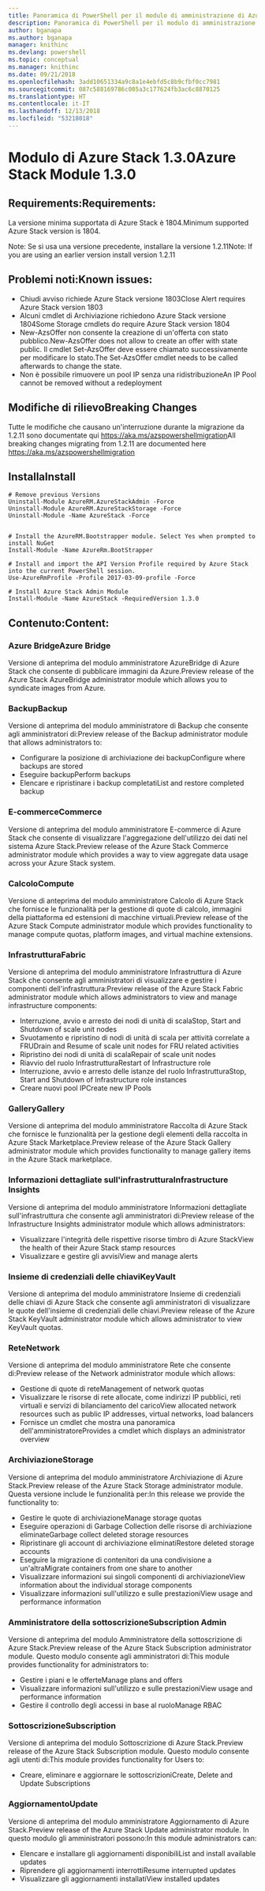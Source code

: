 ```yaml
---
title: Panoramica di PowerShell per il modulo di amministrazione di Azure Stack | Microsoft Docs
description: Panoramica di PowerShell per il modulo di amministrazione di Azure Stack con istruzioni per l'installazione e la configurazione.
author: bganapa
ms.author: bganapa
manager: knithinc
ms.devlang: powershell
ms.topic: conceptual
ms.manager: knithinc
ms.date: 09/21/2018
ms.openlocfilehash: 3add10651334a9c8a1e4ebfd5c8b9cfbf0cc7981
ms.sourcegitcommit: 087c588169786c005a3c177624fb3ac6c8870125
ms.translationtype: HT
ms.contentlocale: it-IT
ms.lasthandoff: 12/13/2018
ms.locfileid: "53218018"
---
```

# <a name="azure-stack-module-130"></a><span data-ttu-id="cc0b4-103">Modulo di Azure Stack 1.3.0</span><span class="sxs-lookup"><span data-stu-id="cc0b4-103">Azure Stack Module 1.3.0</span></span>

## <a name="requirements"></a><span data-ttu-id="cc0b4-104">Requirements:</span><span class="sxs-lookup"><span data-stu-id="cc0b4-104">Requirements:</span></span>
<span data-ttu-id="cc0b4-105">La versione minima supportata di Azure Stack è 1804.</span><span class="sxs-lookup"><span data-stu-id="cc0b4-105">Minimum supported Azure Stack version is 1804.</span></span>

<span data-ttu-id="cc0b4-106">Note: Se si usa una versione precedente, installare la versione 1.2.11</span><span class="sxs-lookup"><span data-stu-id="cc0b4-106">Note: If you are using an earlier version install version 1.2.11</span></span>

## <a name="known-issues"></a><span data-ttu-id="cc0b4-107">Problemi noti:</span><span class="sxs-lookup"><span data-stu-id="cc0b4-107">Known issues:</span></span>

- <span data-ttu-id="cc0b4-108">Chiudi avviso richiede Azure Stack versione 1803</span><span class="sxs-lookup"><span data-stu-id="cc0b4-108">Close Alert requires Azure Stack version 1803</span></span>
- <span data-ttu-id="cc0b4-109">Alcuni cmdlet di Archiviazione richiedono Azure Stack versione 1804</span><span class="sxs-lookup"><span data-stu-id="cc0b4-109">Some Storage cmdlets do require Azure Stack version 1804</span></span>
- <span data-ttu-id="cc0b4-110">New-AzsOffer non consente la creazione di un'offerta con stato pubblico.</span><span class="sxs-lookup"><span data-stu-id="cc0b4-110">New-AzsOffer does not allow to create an offer with state public.</span></span> <span data-ttu-id="cc0b4-111">Il cmdlet Set-AzsOffer deve essere chiamato successivamente per modificare lo stato.</span><span class="sxs-lookup"><span data-stu-id="cc0b4-111">The Set-AzsOffer cmdlet needs to be called afterwards to change the state.</span></span>
- <span data-ttu-id="cc0b4-112">Non è possibile rimuovere un pool IP senza una ridistribuzione</span><span class="sxs-lookup"><span data-stu-id="cc0b4-112">An IP Pool cannot be removed without a redeployment</span></span>

## <a name="breaking-changes"></a><span data-ttu-id="cc0b4-113">Modifiche di rilievo</span><span class="sxs-lookup"><span data-stu-id="cc0b4-113">Breaking Changes</span></span>
<span data-ttu-id="cc0b4-114">Tutte le modifiche che causano un'interruzione durante la migrazione da 1.2.11 sono documentate qui https://aka.ms/azspowershellmigration</span><span class="sxs-lookup"><span data-stu-id="cc0b4-114">All breaking changes migrating from 1.2.11 are documented here https://aka.ms/azspowershellmigration</span></span>

## <a name="install"></a><span data-ttu-id="cc0b4-115">Installa</span><span class="sxs-lookup"><span data-stu-id="cc0b4-115">Install</span></span>
```
# Remove previous Versions
Uninstall-Module AzureRM.AzureStackAdmin -Force
Uninstall-Module AzureRM.AzureStackStorage -Force
Uninstall-Module -Name AzureStack -Force 


# Install the AzureRM.Bootstrapper module. Select Yes when prompted to install NuGet
Install-Module -Name AzureRm.BootStrapper

# Install and import the API Version Profile required by Azure Stack into the current PowerShell session.
Use-AzureRmProfile -Profile 2017-03-09-profile -Force

# Install Azure Stack Admin Module
Install-Module -Name AzureStack -RequiredVersion 1.3.0
```
## <a name="content"></a><span data-ttu-id="cc0b4-116">Contenuto:</span><span class="sxs-lookup"><span data-stu-id="cc0b4-116">Content:</span></span>
### <a name="azure-bridge"></a><span data-ttu-id="cc0b4-117">Azure Bridge</span><span class="sxs-lookup"><span data-stu-id="cc0b4-117">Azure Bridge</span></span>
<span data-ttu-id="cc0b4-118">Versione di anteprima del modulo amministratore AzureBridge di Azure Stack che consente di pubblicare immagini da Azure.</span><span class="sxs-lookup"><span data-stu-id="cc0b4-118">Preview release of the Azure Stack AzureBridge administrator module which allows you to syndicate images from Azure.</span></span>

### <a name="backup"></a><span data-ttu-id="cc0b4-119">Backup</span><span class="sxs-lookup"><span data-stu-id="cc0b4-119">Backup</span></span>
<span data-ttu-id="cc0b4-120">Versione di anteprima del modulo amministratore di Backup che consente agli amministratori di:</span><span class="sxs-lookup"><span data-stu-id="cc0b4-120">Preview release of the Backup administrator module that allows administrators to:</span></span>
- <span data-ttu-id="cc0b4-121">Configurare la posizione di archiviazione dei backup</span><span class="sxs-lookup"><span data-stu-id="cc0b4-121">Configure where backups are stored</span></span>
- <span data-ttu-id="cc0b4-122">Eseguire backup</span><span class="sxs-lookup"><span data-stu-id="cc0b4-122">Perform backups</span></span>
- <span data-ttu-id="cc0b4-123">Elencare e ripristinare i backup completati</span><span class="sxs-lookup"><span data-stu-id="cc0b4-123">List and restore completed backup</span></span>

### <a name="commerce"></a><span data-ttu-id="cc0b4-124">E-commerce</span><span class="sxs-lookup"><span data-stu-id="cc0b4-124">Commerce</span></span>
<span data-ttu-id="cc0b4-125">Versione di anteprima del modulo amministratore E-commerce di Azure Stack che consente di visualizzare l'aggregazione dell'utilizzo dei dati nel sistema Azure Stack.</span><span class="sxs-lookup"><span data-stu-id="cc0b4-125">Preview release of the Azure Stack Commerce administrator module which provides a way to view aggregate data usage across your Azure Stack system.</span></span>

### <a name="compute"></a><span data-ttu-id="cc0b4-126">Calcolo</span><span class="sxs-lookup"><span data-stu-id="cc0b4-126">Compute</span></span>
<span data-ttu-id="cc0b4-127">Versione di anteprima del modulo amministratore Calcolo di Azure Stack che fornisce le funzionalità per la gestione di quote di calcolo, immagini della piattaforma ed estensioni di macchine virtuali.</span><span class="sxs-lookup"><span data-stu-id="cc0b4-127">Preview release of the Azure Stack Compute administrator module which provides functionality to manage compute quotas, platform images, and virtual machine extensions.</span></span>

### <a name="fabric"></a><span data-ttu-id="cc0b4-128">Infrastruttura</span><span class="sxs-lookup"><span data-stu-id="cc0b4-128">Fabric</span></span>
<span data-ttu-id="cc0b4-129">Versione di anteprima del modulo amministratore Infrastruttura di Azure Stack che consente agli amministratori di visualizzare e gestire i componenti dell'infrastruttura:</span><span class="sxs-lookup"><span data-stu-id="cc0b4-129">Preview release of the Azure Stack Fabric administrator module which allows administrators to view and manage infrastructure components:</span></span>
- <span data-ttu-id="cc0b4-130">Interruzione, avvio e arresto dei nodi di unità di scala</span><span class="sxs-lookup"><span data-stu-id="cc0b4-130">Stop, Start and Shutdown of scale unit nodes</span></span>
- <span data-ttu-id="cc0b4-131">Svuotamento e ripristino di nodi di unità di scala per attività correlate a FRU</span><span class="sxs-lookup"><span data-stu-id="cc0b4-131">Drain and Resume of scale unit nodes for FRU related activities</span></span>
- <span data-ttu-id="cc0b4-132">Ripristino dei nodi di unità di scala</span><span class="sxs-lookup"><span data-stu-id="cc0b4-132">Repair of scale unit nodes</span></span>
- <span data-ttu-id="cc0b4-133">Riavvio del ruolo Infrastruttura</span><span class="sxs-lookup"><span data-stu-id="cc0b4-133">Restart of Infrastructure role</span></span>
- <span data-ttu-id="cc0b4-134">Interruzione, avvio e arresto delle istanze del ruolo Infrastruttura</span><span class="sxs-lookup"><span data-stu-id="cc0b4-134">Stop, Start and Shutdown of Infrastructure role instances</span></span>
- <span data-ttu-id="cc0b4-135">Creare nuovi pool IP</span><span class="sxs-lookup"><span data-stu-id="cc0b4-135">Create new IP Pools</span></span>


### <a name="gallery"></a><span data-ttu-id="cc0b4-136">Gallery</span><span class="sxs-lookup"><span data-stu-id="cc0b4-136">Gallery</span></span>
<span data-ttu-id="cc0b4-137">Versione di anteprima del modulo amministratore Raccolta di Azure Stack che fornisce le funzionalità per la gestione degli elementi della raccolta in Azure Stack Marketplace.</span><span class="sxs-lookup"><span data-stu-id="cc0b4-137">Preview release of the Azure Stack Gallery administrator module which provides functionality to manage gallery items in the Azure Stack marketplace.</span></span>

### <a name="infrastructure-insights"></a><span data-ttu-id="cc0b4-138">Informazioni dettagliate sull'infrastruttura</span><span class="sxs-lookup"><span data-stu-id="cc0b4-138">Infrastructure Insights</span></span>
<span data-ttu-id="cc0b4-139">Versione di anteprima del modulo amministratore Informazioni dettagliate sull'infrastruttura che consente agli amministratori di:</span><span class="sxs-lookup"><span data-stu-id="cc0b4-139">Preview release of the Infrastructure Insights administrator module which allows administrators:</span></span>
- <span data-ttu-id="cc0b4-140">Visualizzare l'integrità delle rispettive risorse timbro di Azure Stack</span><span class="sxs-lookup"><span data-stu-id="cc0b4-140">View the health of their Azure Stack stamp resources</span></span>
- <span data-ttu-id="cc0b4-141">Visualizzare e gestire gli avvisi</span><span class="sxs-lookup"><span data-stu-id="cc0b4-141">View and manage alerts</span></span>

### <a name="keyvault"></a><span data-ttu-id="cc0b4-142">Insieme di credenziali delle chiavi</span><span class="sxs-lookup"><span data-stu-id="cc0b4-142">KeyVault</span></span>
<span data-ttu-id="cc0b4-143">Versione di anteprima del modulo amministratore Insieme di credenziali delle chiavi di Azure Stack che consente agli amministratori di visualizzare le quote dell'insieme di credenziali delle chiavi.</span><span class="sxs-lookup"><span data-stu-id="cc0b4-143">Preview release of the Azure Stack KeyVault administrator module which allows administrator to view KeyVault quotas.</span></span>

### <a name="network"></a><span data-ttu-id="cc0b4-144">Rete</span><span class="sxs-lookup"><span data-stu-id="cc0b4-144">Network</span></span>
<span data-ttu-id="cc0b4-145">Versione di anteprima del modulo amministratore Rete che consente di:</span><span class="sxs-lookup"><span data-stu-id="cc0b4-145">Preview release of the Network administrator module which allows:</span></span>
- <span data-ttu-id="cc0b4-146">Gestione di quote di rete</span><span class="sxs-lookup"><span data-stu-id="cc0b4-146">Management of network quotas</span></span>
- <span data-ttu-id="cc0b4-147">Visualizzare le risorse di rete allocate, come indirizzi IP pubblici, reti virtuali e servizi di bilanciamento del carico</span><span class="sxs-lookup"><span data-stu-id="cc0b4-147">View allocated network resources such as public IP addresses, virtual networks, load balancers</span></span>
- <span data-ttu-id="cc0b4-148">Fornisce un cmdlet che mostra una panoramica dell'amministratore</span><span class="sxs-lookup"><span data-stu-id="cc0b4-148">Provides a cmdlet which displays an administrator overview</span></span>

### <a name="storage"></a><span data-ttu-id="cc0b4-149">Archiviazione</span><span class="sxs-lookup"><span data-stu-id="cc0b4-149">Storage</span></span>
<span data-ttu-id="cc0b4-150">Versione di anteprima del modulo amministratore Archiviazione di Azure Stack.</span><span class="sxs-lookup"><span data-stu-id="cc0b4-150">Preview release of the Azure Stack Storage administrator module.</span></span>  <span data-ttu-id="cc0b4-151">Questa versione include le funzionalità per:</span><span class="sxs-lookup"><span data-stu-id="cc0b4-151">In this release we provide the functionality to:</span></span>
- <span data-ttu-id="cc0b4-152">Gestire le quote di archiviazione</span><span class="sxs-lookup"><span data-stu-id="cc0b4-152">Manage storage quotas</span></span>
- <span data-ttu-id="cc0b4-153">Eseguire operazioni di Garbage Collection delle risorse di archiviazione eliminate</span><span class="sxs-lookup"><span data-stu-id="cc0b4-153">Garbage collect deleted storage resources</span></span>
- <span data-ttu-id="cc0b4-154">Ripristinare gli account di archiviazione eliminati</span><span class="sxs-lookup"><span data-stu-id="cc0b4-154">Restore deleted storage accounts</span></span>
- <span data-ttu-id="cc0b4-155">Eseguire la migrazione di contenitori da una condivisione a un'altra</span><span class="sxs-lookup"><span data-stu-id="cc0b4-155">Migrate containers from one share to another</span></span>
- <span data-ttu-id="cc0b4-156">Visualizzare informazioni sui singoli componenti di archiviazione</span><span class="sxs-lookup"><span data-stu-id="cc0b4-156">View information about the individual storage components</span></span>
- <span data-ttu-id="cc0b4-157">Visualizzare informazioni sull'utilizzo e sulle prestazioni</span><span class="sxs-lookup"><span data-stu-id="cc0b4-157">View usage and performance information</span></span>

### <a name="subscription-admin"></a><span data-ttu-id="cc0b4-158">Amministratore della sottoscrizione</span><span class="sxs-lookup"><span data-stu-id="cc0b4-158">Subscription Admin</span></span>
<span data-ttu-id="cc0b4-159">Versione di anteprima del modulo Amministratore della sottoscrizione di Azure Stack.</span><span class="sxs-lookup"><span data-stu-id="cc0b4-159">Preview release of the Azure Stack Subscription administrator module.</span></span>  <span data-ttu-id="cc0b4-160">Questo modulo consente agli amministratori di:</span><span class="sxs-lookup"><span data-stu-id="cc0b4-160">This module provides functionality for administrators to:</span></span>
- <span data-ttu-id="cc0b4-161">Gestire i piani e le offerte</span><span class="sxs-lookup"><span data-stu-id="cc0b4-161">Manage plans and offers</span></span>
- <span data-ttu-id="cc0b4-162">Visualizzare informazioni sull'utilizzo e sulle prestazioni</span><span class="sxs-lookup"><span data-stu-id="cc0b4-162">View usage and performance information</span></span>
- <span data-ttu-id="cc0b4-163">Gestire il controllo degli accessi in base al ruolo</span><span class="sxs-lookup"><span data-stu-id="cc0b4-163">Manage RBAC</span></span>

### <a name="subscription"></a><span data-ttu-id="cc0b4-164">Sottoscrizione</span><span class="sxs-lookup"><span data-stu-id="cc0b4-164">Subscription</span></span>
<span data-ttu-id="cc0b4-165">Versione di anteprima del modulo Sottoscrizione di Azure Stack.</span><span class="sxs-lookup"><span data-stu-id="cc0b4-165">Preview release of the Azure Stack Subscription module.</span></span>  <span data-ttu-id="cc0b4-166">Questo modulo consente agli utenti di:</span><span class="sxs-lookup"><span data-stu-id="cc0b4-166">This module provides functionality for Users to:</span></span>
- <span data-ttu-id="cc0b4-167">Creare, eliminare e aggiornare le sottoscrizioni</span><span class="sxs-lookup"><span data-stu-id="cc0b4-167">Create, Delete and Update Subscriptions</span></span>

### <a name="update"></a><span data-ttu-id="cc0b4-168">Aggiornamento</span><span class="sxs-lookup"><span data-stu-id="cc0b4-168">Update</span></span>
<span data-ttu-id="cc0b4-169">Versione di anteprima del modulo amministratore Aggiornamento di Azure Stack.</span><span class="sxs-lookup"><span data-stu-id="cc0b4-169">Preview release of the Azure Stack Update administrator module.</span></span>  <span data-ttu-id="cc0b4-170">In questo modulo gli amministratori possono:</span><span class="sxs-lookup"><span data-stu-id="cc0b4-170">In this module administrators can:</span></span>
- <span data-ttu-id="cc0b4-171">Elencare e installare gli aggiornamenti disponibili</span><span class="sxs-lookup"><span data-stu-id="cc0b4-171">List and install available updates</span></span>
- <span data-ttu-id="cc0b4-172">Riprendere gli aggiornamenti interrotti</span><span class="sxs-lookup"><span data-stu-id="cc0b4-172">Resume interrupted updates</span></span>
- <span data-ttu-id="cc0b4-173">Visualizzare gli aggiornamenti installati</span><span class="sxs-lookup"><span data-stu-id="cc0b4-173">View installed updates</span></span>
